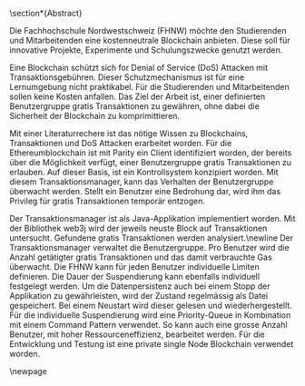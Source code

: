 \section*{Abstract}

Die Fachhochschule Nordwestschweiz (FHNW) möchte den Studierenden und Mitarbeitenden
eine kostenneutrale Blockchain anbieten. Diese soll für innovative Projekte,
Experimente und Schulungszwecke genutzt werden.

Eine Blockchain schützt sich for Denial of Service (DoS) Attacken mit
Transaktionsgebühren. Dieser Schutzmechanismus ist für eine Lernumgebung nicht
praktikabel. Für die Studierenden und Mitarbeitenden sollen keine Kosten
anfallen. Das Ziel der Arbeit ist, einer definierten Benutzergruppe gratis
Transaktionen zu gewähren, ohne dabei die Sicherheit der Blockchain zu
komprimittieren.

Mit einer Literaturrechere ist das nötige Wissen zu Blockchains, Transaktionen
und DoS Attacken erarbeitet worden. Für die Ethereumblockchain ist mit Parity ein
Client identifiziert worden, der bereits über die Möglichkeit verfügt,  einer
Benutzergruppe gratis Transaktionen zu erlauben. Auf dieser Basis, ist ein
Kontrollsystem konzipiert worden. Mit diesem Transaktionsmanager, kann das
Verhalten der Benutzergruppe überwacht werden. Stellt ein Benutzer eine
Bedrohung dar, wird ihm das Privileg für gratis Transaktionen temporär entzogen.

Der Transaktionsmanager ist als Java-Applikation implementiert worden. Mit der
Bibliothek web3j wird der jeweils neuste Block auf Transaktionen untersucht.
Gefundene gratis Transaktionen werden analysiert.\newline Der Transaktionsmanager verwaltet die
Benutzergruppe. Pro Benutzer wird die Anzahl getätigter gratis Transaktionen und
das damit verbrauchte Gas überwacht. Die FHNW kann für jeden Benutzer
individuelle Limiten definieren. Die Dauer der Suspendierung kann ebenfalls
individuell festgelegt werden. Um die Datenpersistenz auch bei einem Stopp der
Applikation zu gewährleisten, wird der Zustand regelmässig als Datei
gespeichert. Bei einem Neustart wird dieser gelesen und wiederhergestellt.  
Für die individuelle Suspendierung wird eine Priority-Queue in Kombination mit
einem Command Pattern verwendet. So kann auch eine grosse Anzahl Benutzer, mit
hoher Ressourceneffizienz, bearbeitet werden.
Für die Entwicklung und Testung ist eine private single Node Blockchain
verwendet worden. 

\newpage
